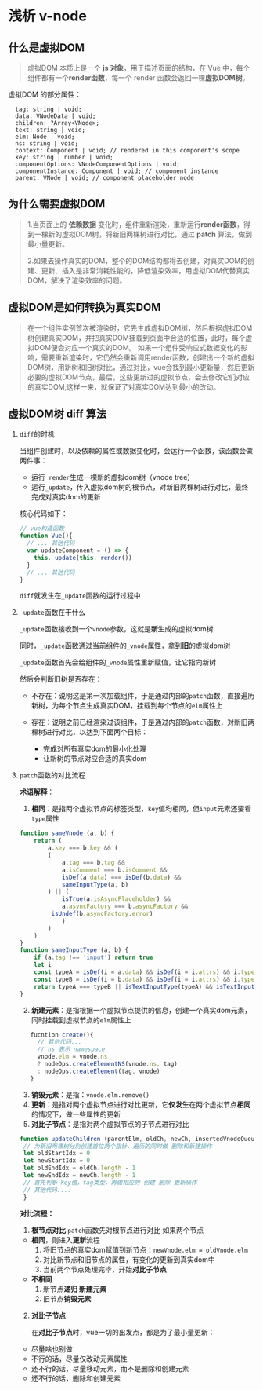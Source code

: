# 浅析 v-node 

## 什么是虚拟DOM


>虚拟DOM 本质上是一个 **js 对象**，用于描述页面的结构，在 Vue 中，每个组件都有一个**render函数**，每一个 render 函数会返回一棵**虚拟DOM树**。

虚拟DOM 的部分属性：
``` 
  tag: string | void;
  data: VNodeData | void;
  children: ?Array<VNode>;
  text: string | void;
  elm: Node | void;
  ns: string | void;
  context: Component | void; // rendered in this component's scope
  key: string | number | void;
  componentOptions: VNodeComponentOptions | void;
  componentInstance: Component | void; // component instance
  parent: VNode | void; // component placeholder node
```
## 为什么需要虚拟DOM

> 1.当页面上的 **依赖数据** 变化时，组件重新渲染，重新运行**render函数**，得到一棵新的虚拟DOM树，将新旧两棵树进行对比，通过 **patch** 算法，做到最小量更新。
>
> 2.如果去操作真实的DOM，整个的DOM结构都得去创建，对真实DOM的创建、更新、插入是非常消耗性能的，降低渲染效率，用虚拟DOM代替真实DOM，解决了渲染效率的问题。


## 虚拟DOM是如何转换为真实DOM
>在一个组件实例首次被渲染时，它先生成虚拟DOM树，然后根据虚拟DOM树创建真实DOM，并把真实DOM挂载到页面中合适的位置，此时，每个虚拟DOM便会对应一个真实的DOM。
>如果一个组件受响应式数据变化的影响，需要重新渲染时，它仍然会重新调用render函数，创建出一个新的虚拟DOM树，用新树和旧树对比，通过对比，vue会找到最小更新量，然后更新必要的虚拟DOM节点，最后，这些更新过的虚拟节点，会去修改它们对应的真实DOM,这样一来，就保证了对真实DOM达到最小的改动。

## 虚拟DOM树 diff 算法

1. `diff`的时机

   当组件创建时，以及依赖的属性或数据变化时，会运行一个函数，该函数会做两件事：

   - 运行`_render`生成一棵新的虚拟dom树（vnode tree）
   - 运行`_update`，传入虚拟dom树的根节点，对新旧两棵树进行对比，最终完成对真实dom的更新

   核心代码如下：

   ```js
   // vue构造函数
   function Vue(){
     // ... 其他代码
     var updateComponent = () => {
       this._update(this._render())
     }
     // ... 其他代码
   }
   ```
   `diff`就发生在`_update`函数的运行过程中

   

2. `_update`函数在干什么

   `_update`函数接收到一个`vnode`参数，这就是**新**生成的虚拟dom树

   同时，`_update`函数通过当前组件的`_vnode`属性，拿到**旧**的虚拟dom树

   `_update`函数首先会给组件的`_vnode`属性重新赋值，让它指向新树

   然后会判断旧树是否存在：

   - 不存在：说明这是第一次加载组件，于是通过内部的`patch`函数，直接遍历新树，为每个节点生成真实DOM，挂载到每个节点的`elm`属性上
   - 存在：说明之前已经渲染过该组件，于是通过内部的`patch`函数，对新旧两棵树进行对比，以达到下面两个目标：

     - 完成对所有真实dom的最小化处理
     - 让新树的节点对应合适的真实dom
  
3. `patch`函数的对比流程

   **术语解释**：

   1. **相同**：是指两个虚拟节点的标签类型、`key`值均相同，但`input`元素还要看`type`属性
    ```js
    function sameVnode (a, b) {
        return (
            a.key === b.key && (
            (
                a.tag === b.tag &&
                a.isComment === b.isComment &&
                isDef(a.data) === isDef(b.data) &&
                sameInputType(a, b)
            ) || (
                isTrue(a.isAsyncPlaceholder) &&
                a.asyncFactory === b.asyncFactory &&
             isUndef(b.asyncFactory.error)
                )
            )
        )
    }
    function sameInputType (a, b) {
        if (a.tag !== 'input') return true
        let i
        const typeA = isDef(i = a.data) && isDef(i = i.attrs) && i.type
        const typeB = isDef(i = b.data) && isDef(i = i.attrs) && i.type
        return typeA === typeB || isTextInputType(typeA) && isTextInputType(typeB)
    } 
    ```
   2. **新建元素**：是指根据一个虚拟节点提供的信息，创建一个真实dom元素，同时挂载到虚拟节点的`elm`属性上
   ``` js
      fucntion create(){
        // 其他代码... 
        // ns 表示 namespace
        vnode.elm = vnode.ns
        ? nodeOps.createElementNS(vnode.ns, tag)
        : nodeOps.createElement(tag, vnode)
      }
   ```
   3. **销毁元素**：是指：`vnode.elm.remove()`
   4. **更新**：是指对两个虚拟节点进行对比更新，它**仅发生**在两个虚拟节点**相同**的情况下，做一些属性的更新
   5. **对比子节点**：是指对两个虚拟节点的子节点进行对比
   ```js
   function updateChildren (parentElm, oldCh, newCh, insertedVnodeQueue, removeOnly) {
    // 为新旧两棵树分别创建首位两个指针，遍历的同时做 删除和新建操作
    let oldStartIdx = 0 
    let newStartIdx = 0
    let oldEndIdx = oldCh.length - 1
    let newEndIdx = newCh.length - 1
    // 首先判断 key值，tag类型，再做相应的 创建 删除 更新操作
    // 其他代码....
    }
   ```

    **对比流程：**
    1. **根节点对比**
      `patch`函数先对根节点进行对比
      如果两个节点
      - **相同**，则进入**更新**流程
        1. 将旧节点的真实dom赋值到新节点：`newVnode.elm = oldVnode.elm`
        2. 对比新节点和旧节点的属性，有变化的更新到真实dom中
        3. 当前两个节点处理完毕，开始**对比子节点**
      - **不相同**
        1. 新节点**递归 新建元素**
        2. 旧节点**销毁元素**
    2.  **对比子节点**

        在**对比子节点**时，vue一切的出发点，都是为了最小量更新：

      - 尽量啥也别做
      - 不行的话，尽量仅改动元素属性
      - 还不行的话，尽量移动元素，而不是删除和创建元素
      - 还不行的话，删除和创建元素

